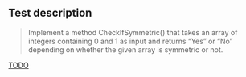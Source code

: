 ## Test description ##

> Implement a method CheckIfSymmetric() that takes an array of integers 
> containing 0 and 1 as input and returns “Yes” or “No” depending on whether 
> the given array is symmetric or not.

[TODO](https://github.com/EPM-RD-NETLAB/Developing-modern-web-applications-with-ASP.NET-and-Microsoft-Azure/blob/master/PadawansToDo.md)
